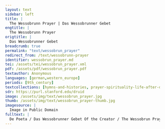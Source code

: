 ```yaml
---
layout: text
sidebar: left
title: |
  The Wessobrunn Prayer | Das Wessobrunner Gebet
engtitle: |
  The Wessobrunn Prayer
origtitle: |
  Das Wessobrunner Gebet
breadcrumb: true
permalink: "text/wessobrun_prayer"
redirect_from: /text/wessobrunn-prayer
identifier: wessobrun_prayer.md
tei: /assets/tei/wessobrun_prayer.xml
pdf: /assets/pdf/wessobrun_prayer.pdf
textauthor: Anonymous
languages: [german,western_europe]
periods: [9th_century]
textcollections: [hymns-and-histories, prayer-spirituality-life-after-death]
sdr: https://purl.stanford.edu/druid 
image: /assets/img/text/wessobrun_prayer.jpg
thumb: /assets/img/text/wessobrun_prayer-thumb.jpg
imagesource: |
  Image in Public Domain
fulltext: |
  De Poeta / Das Wessobrunner Gebet Of the Creator / The Wessobrun Prayer Dat gafregin ih mit firahim firiuuizzo meista, This I learned among men as the greatest wonder, dat ero ni uuas noh ûfhimil, That [once] there was neither earth nor heaven above, noh paum ... noh pereg ni uuas, ni ... nohheinîig, Nor was there tree ... nor mountain nor…. anything, noh sunna ni scein nor did the sun shine, no mâno ni liuhta, nor did the moon glow, noh der mâreo sêo. nor [was there] the great sea. Dô dâr niuuiht ni uuas enteo ni uuenteo, When there was nothing, neither end nor change, enti dô uuas der eino almahtîco cot, manno miltisto,  there was the one almighty God, the most generous of all beings, enti dâr uuârun auh manake mit inan cootlîhhe geistâ. and with him there were many glorious spirits. enti cot heilac… And the holy God… Cot almahtico, Almighty God, du himil enti erda gaworachtos, You who created heaven and earth, enti du mannun so manac coot forgapi, And gave men so many good blessings, forgip mir in dino ganada in your mercy, grant me rehta galaupa true faith enti cotan willeon, and good will, wistom enti spachida enti craft, wisdom and cleverness and strength tiuflun za widarstantanne, enti arc za piwisanne endi dinan to resist the devil, and to shun evil and willeon za gauurchanne. to work your will. 
---
```

